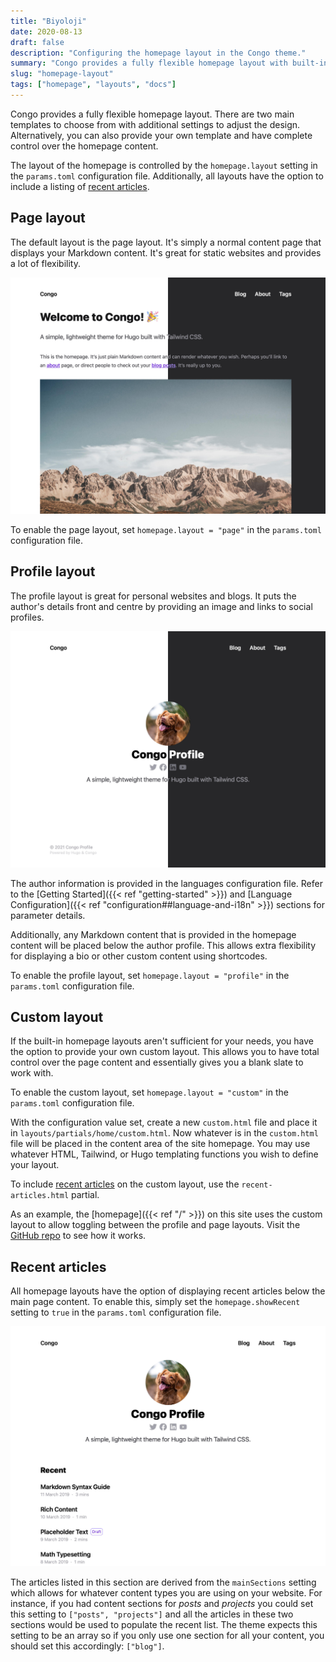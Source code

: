 ```yaml
---
title: "Biyoloji"
date: 2020-08-13
draft: false
description: "Configuring the homepage layout in the Congo theme."
summary: "Congo provides a fully flexible homepage layout with built-in templates and the ability to provide your own."
slug: "homepage-layout"
tags: ["homepage", "layouts", "docs"]
---
```


Congo provides a fully flexible homepage layout. There are two main templates to choose from with additional settings to adjust the design. Alternatively, you can also provide your own template and have complete control over the homepage content.

The layout of the homepage is controlled by the `homepage.layout` setting in the `params.toml` configuration file. Additionally, all layouts have the option to include a listing of [recent articles](#recent-articles).

## Page layout

The default layout is the page layout. It's simply a normal content page that displays your Markdown content. It's great for static websites and provides a lot of flexibility.

![Screenshot of homepage layout](home-page.jpg)

To enable the page layout, set `homepage.layout = "page"` in the `params.toml` configuration file.

## Profile layout

The profile layout is great for personal websites and blogs. It puts the author's details front and centre by providing an image and links to social profiles.

![Screenshot of profile layout](home-profile.jpg)

The author information is provided in the languages configuration file. Refer to the [Getting Started]({{< ref "getting-started" >}}) and [Language Configuration]({{< ref "configuration##language-and-i18n" >}}) sections for parameter details.

Additionally, any Markdown content that is provided in the homepage content will be placed below the author profile. This allows extra flexibility for displaying a bio or other custom content using shortcodes.

To enable the profile layout, set `homepage.layout = "profile"` in the `params.toml` configuration file.

## Custom layout

If the built-in homepage layouts aren't sufficient for your needs, you have the option to provide your own custom layout. This allows you to have total control over the page content and essentially gives you a blank slate to work with.

To enable the custom layout, set `homepage.layout = "custom"` in the `params.toml` configuration file.

With the configuration value set, create a new `custom.html` file and place it in `layouts/partials/home/custom.html`. Now whatever is in the `custom.html` file will be placed in the content area of the site homepage. You may use whatever HTML, Tailwind, or Hugo templating functions you wish to define your layout.

To include [recent articles](#recent-articles) on the custom layout, use the `recent-articles.html` partial.

As an example, the [homepage]({{< ref "/" >}}) on this site uses the custom layout to allow toggling between the profile and page layouts. Visit the [GitHub repo](https://github.com/jpanther/congo/blob/dev/exampleSite/layouts/partials/home/custom.html) to see how it works.

## Recent articles

All homepage layouts have the option of displaying recent articles below the main page content. To enable this, simply set the `homepage.showRecent` setting to `true` in the `params.toml` configuration file.

![Profile layout with recent articles](home-profile-list.jpg)

The articles listed in this section are derived from the `mainSections` setting which allows for whatever content types you are using on your website. For instance, if you had content sections for _posts_ and _projects_ you could set this setting to `["posts", "projects"]` and all the articles in these two sections would be used to populate the recent list. The theme expects this setting to be an array so if you only use one section for all your content, you should set this accordingly: `["blog"]`.
